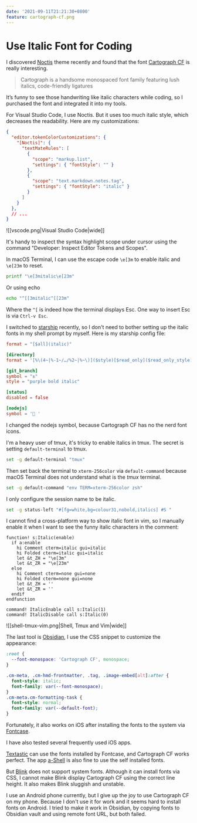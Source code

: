 ```yaml
---
date: '2021-09-11T21:21:30+0800'
feature: cartograph-cf.png
---
```


# Use Italic Font for Coding

I discovered [Noctis] theme recently and found that the font [Cartograph CF] is really interesting.

> Cartograph is a handsome monospaced font family featuring lush italics, code-friendly ligatures

It’s funny to see those handwriting like italic characters while coding, so I purchased the font and integrated it into my tools.

<!--more-->

[Noctis]: https://marketplace.visualstudio.com/items?itemName=liviuschera.noctis
[Cartograph CF]: https://connary.com/cartograph.html

For Visual Studio Code, I use Noctis. But it uses too much italic style, which decreases the readability. Here are my customizations:

```json
{
  "editor.tokenColorCustomizations": {
    "[Noctis]": {
      "textMateRules": [
        {
          "scope": "markup.list",
          "settings": { "fontStyle": "" }
        },
        {
          "scope": "text.markdown.notes.tag",
          "settings": { "fontStyle": "italic" }
        }
      ]
    }
  },
  // ...
}
```

![[vscode.png|Visual Studio Code|wide]]

It's handy to inspect the syntax highlight scope under cursor using the command "Developer: Inspect Editor Tokens and Scopes".

In macOS Terminal, I can use the escape code `\e[3m` to enable italic and `\e[23m` to reset.

```bash
printf "\e[3mitalic\e[23m"
```

Or using echo

```bash
echo "^[[3mitalic^[[23m"
```

Where the `^[` is indeed how the terminal displays Esc. One way to insert Esc is via `Ctrl-v Esc`.

I switched to [starship] recently, so I don't need to bother setting up the italic fonts in my shell prompt by myself. Here is my starship config file:

[starship]: https://starship.rs/

```toml
format = "[$all](italic)"

[directory]
format = '[%\(4~|%-1~/…/%2~|%~\)]($style)[$read_only]($read_only_style) '

[git_branch]
symbol = "±"
style = "purple bold italic"

[status]
disabled = false

[nodejs]
symbol = '🤖 '
```

I changed the nodejs symbol, because Cartograph CF has no the nerd font icons.

I'm a heavy user of tmux, it's tricky to enable italics in tmux. The secret is setting `default-terminal` to tmux.

```bash
set -g default-terminal "tmux"
```

Then set back the terminal to `xterm-256color` via `default-command` because macOS Terminal does not understand what is the *tmux* terminal.

```bash
set -g default-command "env TERM=xterm-256color zsh"
```

I only configure the session name to be italic.

```bash
set -g status-left "#[fg=white,bg=colour31,nobold,italics] #S "
```

I cannot find a cross-platform way to show italic font in vim, so I manually enable it when I want to see the funny italic characters in the comment:

```vim
function! s:Italic(enable)
  if a:enable
    hi Comment cterm=italic gui=italic
    hi Folded cterm=italic gui=italic
    let &t_ZH = "\e[3m"
    let &t_ZR = "\e[23m"
  else
    hi Comment cterm=none gui=none
    hi Folded cterm=none gui=none
    let &t_ZH = ''
    let &t_ZR = ''
  endif
endfunction

command! ItalicEnable call s:Italic(1)
command! ItalicDisable call s:Italic(0)
```

![[shell-tmux-vim.png|Shell, Tmux and Vim|wide]]

The last tool is [Obsidian], I use the CSS snippet to customize the appearance:

[Obsidian]: https://obsidian.md/

```css
:root {
  --font-monospace: 'Cartograph CF', monospace;
}

.cm-meta, .cm-hmd-frontmatter, .tag, .image-embed[alt]:after {
  font-style: italic;
  font-family: var(--font-monospace);
}
.cm-meta.cm-formatting-task {
  font-style: normal;
  font-family: var(--default-font);
}
```

Fortunately, it also works on iOS after installing the fonts to the system via [Fontcase].

[Fontcase]: https://apps.apple.com/us/app/fontcase-manage-your-type/id1205074470

I have also tested several frequently used iOS apps.

[Textastic] can use the fonts installed by Fontcase, and Cartograph CF works perfect.  The app [a-Shell] is also fine to use the self installed fonts.

But [Blink] does not support system fonts. Although it can install fonts via CSS, I cannot make Blink display Cartograph CF using the correct line height. It also makes Blink sluggish and unstable.

[Textastic]: https://www.textasticapp.com/
[a-Shell]: https://holzschu.github.io/a-Shell_iOS/
[Blink]: https://blink.sh/

I use an Android phone currently, but I give up the joy to use Cartograph CF on my phone. Because I don't use it for work and it seems hard to install fonts on Android. I tried to make it work in Obsidian, by copying fonts to Obsidian vault and using remote font URL, but both failed.
